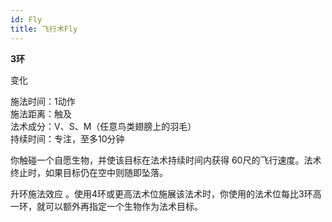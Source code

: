 ```yaml
---
id: Fly
title: 飞行术Fly
---
```


**3环**

变化

施法时间：1动作  
施法距离：触及  
法术成分：V、S、M（任意鸟类翅膀上的羽毛）  
持续时间：专注，至多10分钟  


你触碰一个自愿生物，并使该目标在法术持续时间内获得
60尺的飞行速度。法术终止时，如果目标仍在空中则随即坠落。

升环施法效应
。使用4环或更高法术位施展该法术时，你使用的法术位每比3环高一环，就可以额外再指定一个生物作为法术目标。
